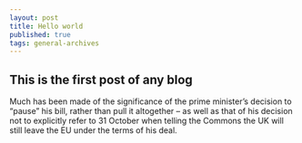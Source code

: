 ```yaml
---
layout: post
title: Hello world
published: true
tags: general-archives
---
```

## This is the first post of any blog

Much has been made of the significance of the prime minister’s decision to “pause” his bill, rather than pull it altogether – as well as that of his decision not to explicitly refer to 31 October when telling the Commons the UK will still leave the EU under the terms of his deal.
